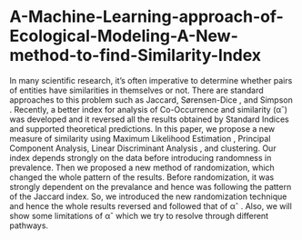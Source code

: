 # A-Machine-Learning-approach-of-Ecological-Modeling-A-New-method-to-find-Similarity-Index
In many scientific research, it’s often imperative to determine whether pairs of
entities have similarities in themselves or not. There are standard approaches to
this problem such as Jaccard, Sørensen-Dice , and Simpson . Recently, a better index for analysis of Co-Occurrence and similarity (αˆ) was developed and
it reversed all the results obtained by Standard Indices and supported theoretical
predictions. In this paper, we propose a new measure of similarity using Maximum Likelihood Estimation , Principal Component Analysis, Linear Discriminant
Analysis , and clustering. Our index depends strongly on the data before introducing randomness in prevalence. Then we proposed a new method of randomization, which changed the whole pattern of the results. Before randomization, it was
strongly dependent on the prevalance and hence was following the pattern of the Jaccard index. So, we introduced the new randomization technique and hence the
whole results reversed and followed that of αˆ . Also, we will show some limitations of αˆ which we try to resolve through different pathways.
